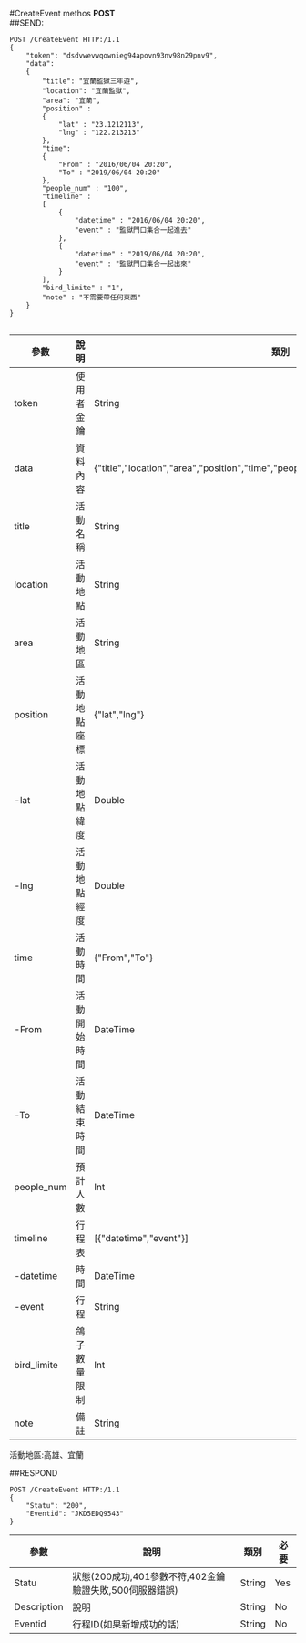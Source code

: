#CreateEvent
methos **POST**<br>
##SEND:
```HTTP
POST /CreateEvent HTTP:/1.1
{
	"token": "dsdvwevwqownieg94apovn93nv98n29pnv9",
	"data":
	{
		"title": "宜蘭監獄三年遊",
		"location": "宜蘭監獄",
		"area": "宜蘭",
		"position" :
		{
			"lat" : "23.1212113",
			"lng" : "122.213213"
		},
		"time":
		{
			"From" : "2016/06/04 20:20",
			"To" : "2019/06/04 20:20"
		},
		"people_num" : "100",
		"timeline" : 
		[
			{
				"datetime" : "2016/06/04 20:20",
				"event" : "監獄門口集合一起進去"
			},
			{
				"datetime" : "2019/06/04 20:20",
				"event" : "監獄門口集合一起出來"
			}
		],
		"bird_limite" : "1",
		"note" : "不需要帶任何東西"
	}
}


```
參數 | 說明 | 類別 | 必要
------------ | ------------- | ------------- | ------------- 
token | 使用者金鑰 | String | Yes
data | 資料內容 | {"title","location","area","position","time","people_num","timeline","bird_limite","note"} | Yes
title | 活動名稱 | String | Yes
location | 活動地點 | String | Yes
area | 活動地區 | String | Yes
position | 活動地點座標 | {"lat","lng"} | No
-lat | 活動地點緯度 | Double | No
-lng | 活動地點經度 | Double | No
time | 活動時間 | {"From","To"} | Yes
-From | 活動開始時間 | DateTime | Yes
-To | 活動結束時間 | DateTime | No
people_num | 預計人數 | Int | Yes
timeline | 行程表 | [{"datetime","event"}] | Yes
-datetime | 時間 | DateTime | Yes
-event | 行程 | String | Yes
bird_limite | 鴿子數量限制 | Int | Yes
note | 備註 | String | No

活動地區:高雄、宜蘭


##RESPOND
```HTTP
POST /CreateEvent HTTP:/1.1
{
    "Statu": "200",
    "Eventid": "JKD5EDQ9543"
}
```
參數 | 說明 | 類別 | 必要
------------ | ------------- | ------------- | ------------- 
Statu | 狀態(200成功,401參數不符,402金鑰驗證失敗,500伺服器錯誤) | String | Yes
Description | 說明 | String | No
Eventid | 行程ID(如果新增成功的話) | String | No
